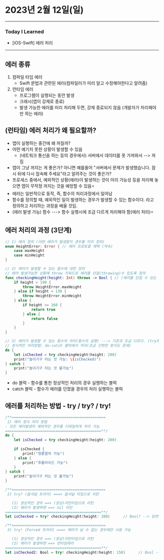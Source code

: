 # 2023년 2월 12일(일)

---

### Today I Learned 

- [iOS-Swift] 에러 처리

---

## 에러 종류

1. 컴파일 타임 에러
   - Swift 문법과 관련된 에러(컴파일러가 미리 알고 수정해야한다고 알려줌)
2. 런타임 에러
   - 프로그램이 실행되는 동안 발생
   - 크래시(앱이 강제로 종료)
   - 발생 가능한 에러를 미리 처리해 두면, 강제 종료되지 않음 (개발자가 처리해야만 하는 에러)

## (런타임) 에러 처리가 왜 필요할까?

- 앱이 실행하는 중간에 왜 꺼질까?
- 어떤 예기치 못한 상황이 발생할 수 있음
  - (네트워크 통신을 하는 등의 경우에서) 서버에서 데이터를 못 가져와서 --> 꺼짐
- 앱이 그냥 꺼지는 게 좋은가? 아니면 예를들어 "서버에서 문제가 발생했습니다. 잠시 뒤에 다시 접속해 주세요"라고 알려주는 것이 좋은가?
- 프로세스 중에서, 예외적인 상황(에러)이 발생하는 것이 미리 가능성 등을 처리해 놓으면 앱이 무작정 꺼지는 것을 예방할 수 있음⭐️
- 에러는 일반적으로 동작, 즉, 함수의 처리과정에서 일어남
- 함수를 정의할 때, 예외적인 일이 발생하는 경우가 발생할 수 있는 함수이다. 라고 정의하고 처리하는 과정을 배울 것임.
- (에러 발생 가능) 함수 ---> 함수 실행시에 조금 다르게 처리해야 함(에러 처리)⭐️

## 에러 처리의 과정 (3단계)

```swift
// 1) 에러 정의 (어떤 에러가 발생할지 경우를 미리 정의)
enum HeightError: Error { // 에러 프로토콜 채택 (약속)
    case maxHeight
    case minHeight
}

// 2) 에러가 발생할 수 있는 함수에 대한 정의
// 에러 발생가능한 상황에 throw 키워드로 에러를 던질(throwing)수 있도록 정의 
func checkingHeight(height: Int) throws -> Bool { // (에러를 던질 수 있는 함수 타입이다.)
    if height > 190 {
        throw HeightError.maxHeight
    } else if height < 130 {
        throw HeightError.minHeight
    } else {
        if height >= 160 {
            return true
        } else {
            return false
        }
    }
}

// 3) 에러가 발생할 수 있는 함수의 처리(함수의 실행) ---> 기존과 조금 다르다. (try와 do-catch 문으로 처리)
// 정식적인 처리방법: do-catch 블럭에서 처리(조금 간편한 방식도 존재)
do {
    let isChecked = try checkingHeight(height: 200)
    print("놀이기구 타는 것 가능: \(isChecked)")
} catch {
    print("놀이기구 타는 것 불가능")
}
```

- do 블럭 - 함수를 통한 정상적인 처리의 경우 실행하는 블럭
- catch 블럭 - 함수가 에러를 던졌을 경우의 처리 실행하는 블럭

## 에러를 처리하는 방법 - try / try? / try!

```swift
/**===========================================
 1) 에러 정식 처리 방법
- 모든 에러발생의 예외적인 경우를 디테일하게 처리 가능
============================================**/
do {
    let isChecked = try checkingHeight(height: 200)
  
    if isChecked {
        print("청룡열차 가능")
    } else {
        print("후룸라이드 가능")
    }
} catch {
    print("놀이기구 타는 것 불가능")
}

/**===========================================
 2) try? (옵셔널 트라이) ===> 옵셔널 타입으로 리턴

   (1) 정상적인 경우 ==> (정상)리턴타입으로 리턴
   (2) 에러가 발생하면 ==> nil 리턴
============================================**/
let isChecked = try? checkingHeight(height: 200)      // Bool? --> 당연히, 옵셔널 타입을 벗겨서 사용해야함

/**===========================================
 3) try! (Forced 트라이) ===> 에러가 날 수 없는 경우에만 사용 가능

   (1) 정상적인 경우 ==> (정상)리턴타입으로 리턴
   (2) 에러가 발생하면 ==> 런타임에러
============================================**/
let isChecked2: Bool = try! checkingHeight(height: 150)      // Bool --> 에러가 발생할 수 없다고 확신이 있는 경우만 사용해야 함.
```